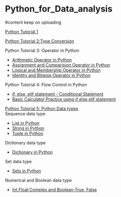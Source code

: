 # Python_for_Data_analysis
#content keep on uploading

[Python Tutorial 1](https://github.com/NirajanRijal/Python_for_Data_Analyst/blob/main/Python%20Tutorial%201.pdf)<br />

[Python Tutorial 2:Type Conversion](https://github.com/NirajanRijal/Python_for_Data_Analyst/blob/main/Type%20Conversion%20.pdf)<br />

Python Tutorial 3: Operator in Python<br />
- [Arithmetic Operator in Python](https://github.com/NirajanRijal/Python_for_Data_Analyst/blob/main/Arithmetic%20Operator%20in%20Python%20(Chapter%201).pdf)<br />
- [Assignment and Comparision Operator in Python](https://github.com/NirajanRijal/Python_for_Data_Analyst/blob/main/Assignment%20and%20Comparision%20Operator%20.pdf)<br />
- [Logical and Membership Operator in Python](https://github.com/NirajanRijal/Python_for_Data_Analyst/blob/main/logical%20and%20Membership%20operator.pdf)<br />
- [Identity and Bitwise Operator in Python](https://github.com/NirajanRijal/Python_for_Data_Analyst/blob/main/Identity%20and%20Bitwise%20Operator.pdf)<br />

Python Tutorial 4: Flow Control in Python<br />
- [if, else, elif statement - Conditional Statement](https://github.com/NirajanRijal/Python_for_Data_Analyst/blob/main/if%20else%20elif%20statement.pdf)<br />
- [Basic Calculator Practice using if else elif statement](https://github.com/NirajanRijal/Python_for_Data_Analyst/blob/main/Basic%20calculator%20using%20if%20else%20elif%20statement.pdf)<br />

[Python Tutorial 5: Python Data types](https://github.com/NirajanRijal/Python_for_Data_Analyst/blob/main/Data%20types%20in%20Python%20(At%20a%20Glance).pdf)<br />
Sequence data type<br />
- [List in Python](https://github.com/NirajanRijal/Python_for_Data_Analyst/blob/main/Python%20List.pdf)<br />
- [String in Python](https://github.com/NirajanRijal/Python_for_Data_Analyst/blob/main/String%20(Python).pdf)<br />
- [Tuple in Python](https://github.com/NirajanRijal/Python_for_Data_Analyst/blob/main/Tuple%20in%20Python.pdf)<br />

Dictionary data type<br />
- [Dictionary in Python](https://github.com/NirajanRijal/Python_for_Data_Analyst/blob/main/Python%20Dictionaries.pdf)<br />

Set data type<br />
- [Sets in Python](https://github.com/NirajanRijal/Python_for_Data_Analyst/blob/main/Sets%20in%20Python.pdf)<br />

Numerical and Boolean data type<br />
- [Int,Float,Complex and Boolean-True, False](https://github.com/NirajanRijal/Python_for_Data_Analyst/blob/main/Data%20types%20in%20Python%20(At%20a%20Glance).pdf)<br />

